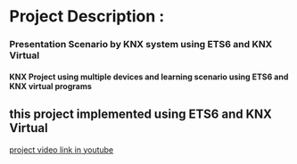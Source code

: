 # Project Description : 
### Presentation Scenario by KNX system using ETS6 and KNX Virtual
#### KNX Project using multiple devices and learning scenario using ETS6 and KNX virtual programs
## this project implemented using ETS6 and KNX Virtual
[project video link in youtube](https://youtu.be/_PGNGuOw1gQ)
